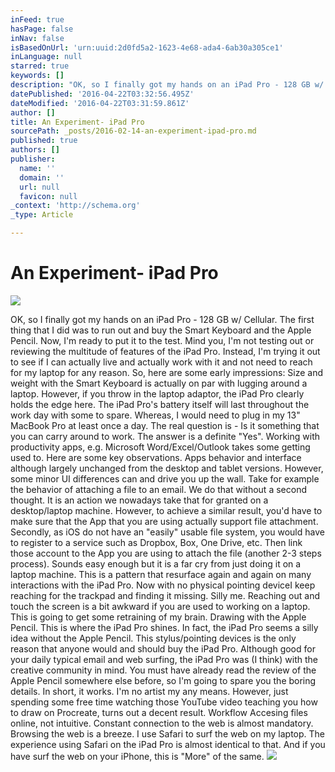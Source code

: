 ```yaml
---
inFeed: true
hasPage: false
inNav: false
isBasedOnUrl: 'urn:uuid:2d0fd5a2-1623-4e68-ada4-6ab30a305ce1'
inLanguage: null
starred: true
keywords: []
description: "OK, so I finally got my hands on an iPad Pro - 128 GB w/ Cellular. The first thing that I did was to run out and buy the Smart Keyboard and the Apple Pencil. Now, I'm ready to put it to the test. Mind you, I'm not testing out or reviewing the multitude of features of the iPad Pro. Instead, I'm trying it out to see if I can actually live and actually work with it and not need to reach for my laptop for any reason. So, here are some early impressions:\n\nSize and weight with the Smart Keyboard is actually on par with lugging around a laptop. However, if you throw in the laptop adaptor, the iPad Pro clearly holds the edge here. The iPad Pro's battery itself will last throughout the work day with some to spare. Whereas, I would need to plug in my 13\" MacBook Pro at least once a day. The real question is - Is it something that you can carry around to work. The answer is a definite \"Yes\".\n \nWorking with productivity apps, e.g. Microsoft Word/Excel/Outlook takes some getting used to. Here are some key observations. Apps behavior and interface although largely unchanged from the desktop and tablet versions. However, some minor UI differences can and drive you up the wall. Take for example the behavior of attaching a file to an email. We do that without a second thought. It is an action we nowadays take that for granted on a desktop/laptop machine. However, to achieve a similar result, you'd have to make sure that the App that you are using actually support file attachment. Secondly, as iOS do not have an \"easily\" usable file system, you would have to register to a service such as Dropbox, Box, One Drive, etc. Then link those account to the App you are using to attach the file (another 2-3 steps process). Sounds easy enough but it is a far cry from just doing it on a laptop machine. This is a pattern that resurface again and again on many interactions with the iPad Pro.\nNow with no physical pointing deviceI keep reaching for the trackpad and finding it missing. Silly me.  Reaching out and touch the screen is a bit awkward if you are used to working on a laptop. This is going to get some retraining of my brain.\nDrawing with the Apple Pencil. This is where the iPad Pro shines. In fact, the iPad Pro seems a silly idea without the Apple Pencil. This stylus/pointing devices is the only reason that anyone would and should buy the iPad Pro. Although good for your daily typical email and web surfing, the iPad Pro was (I think) with the creative community in mind. You must have already read the review of the Apple Pencil somewhere else before, so I'm going to spare you the boring details. In short, it works. I'm no artist my any means. However, just spending some free time watching those YouTube video teaching you how to draw on Procreate, turns out a decent result.\nWorkflow  Accesing files online, not intuitive. Constant connection to the web is almost mandatory.\nBrowsing the web is a breeze. I use Safari to surf the web on my laptop. The experience using Safari on the iPad Pro is almost identical to that. And if you have surf the web on your iPhone, this is \"More\" of the same."
datePublished: '2016-04-22T03:32:56.495Z'
dateModified: '2016-04-22T03:31:59.861Z'
author: []
title: An Experiment- iPad Pro
sourcePath: _posts/2016-02-14-an-experiment-ipad-pro.md
published: true
authors: []
publisher:
  name: ''
  domain: ''
  url: null
  favicon: null
_context: 'http://schema.org'
_type: Article

---
```

# An Experiment- iPad Pro
![](https://the-grid-user-content.s3-us-west-2.amazonaws.com/72c58ccf-54c7-43a9-9d0b-801e4d852704.png)

OK, so I finally got my hands on an iPad Pro - 128 GB w/ Cellular. The first thing that I did was to run out and buy the Smart Keyboard and the Apple Pencil. Now, I'm ready to put it to the test. Mind you, I'm not testing out or reviewing the multitude of features of the iPad Pro. Instead, I'm trying it out to see if I can actually live and actually work with it and not need to reach for my laptop for any reason. So, here are some early impressions:
Size and weight with the Smart Keyboard is actually on par with lugging around a laptop. However, if you throw in the laptop adaptor, the iPad Pro clearly holds the edge here. The iPad Pro's battery itself will last throughout the work day with some to spare. Whereas, I would need to plug in my 13" MacBook Pro at least once a day. The real question is - Is it something that you can carry around to work. The answer is a definite "Yes".
Working with productivity apps, e.g. Microsoft Word/Excel/Outlook takes some getting used to. Here are some key observations. Apps behavior and interface although largely unchanged from the desktop and tablet versions. However, some minor UI differences can and drive you up the wall. Take for example the behavior of attaching a file to an email. We do that without a second thought. It is an action we nowadays take that for granted on a desktop/laptop machine. However, to achieve a similar result, you'd have to make sure that the App that you are using actually support file attachment. Secondly, as iOS do not have an "easily" usable file system, you would have to register to a service such as Dropbox, Box, One Drive, etc. Then link those account to the App you are using to attach the file (another 2-3 steps process). Sounds easy enough but it is a far cry from just doing it on a laptop machine. This is a pattern that resurface again and again on many interactions with the iPad Pro.
Now with no physical pointing deviceI keep reaching for the trackpad and finding it missing. Silly me. Reaching out and touch the screen is a bit awkward if you are used to working on a laptop. This is going to get some retraining of my brain.
Drawing with the Apple Pencil. This is where the iPad Pro shines. In fact, the iPad Pro seems a silly idea without the Apple Pencil. This stylus/pointing devices is the only reason that anyone would and should buy the iPad Pro. Although good for your daily typical email and web surfing, the iPad Pro was (I think) with the creative community in mind. You must have already read the review of the Apple Pencil somewhere else before, so I'm going to spare you the boring details. In short, it works. I'm no artist my any means. However, just spending some free time watching those YouTube video teaching you how to draw on Procreate, turns out a decent result.
Workflow Accesing files online, not intuitive. Constant connection to the web is almost mandatory.
Browsing the web is a breeze. I use Safari to surf the web on my laptop. The experience using Safari on the iPad Pro is almost identical to that. And if you have surf the web on your iPhone, this is "More" of the same.
![](https://the-grid-user-content.s3-us-west-2.amazonaws.com/95954f6e-eac9-45fa-940a-22e1b385645d.png)
